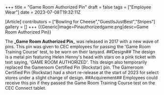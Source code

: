 +++
title = "Game Room Authorized Pin"
draft = false
tags = ["Employee Wear"]
date = 2023-07-08T19:32:11Z

[Article]
contributors = ["Bowling for Cheese","GuestIsJustBest","Stripes"]
gallery = []
+++
{{Generic|image=Pinauthorizedgame.png|desc=Game Room Authorized Pin}}

The **_Game Room Authorized Pin**_ was released in 2017 with a new wave of pins.  This pin was given to CEC employees for passing the 'Game Room Training Course' test, to be worn on their lanyard.
##Design##
The design is a metal pin featuring Helen Henny's head with stars on a pink ticket with text saying, 'GAME ROOM AUTHORIZED'. This design also temporarily replaced the Gameroom Certified Pin (Rockstar) pin. The Gameroom Certified Pin (Rockstar) had a short re-release at the start of 2023 for select stores under a slight change of design. 
##Acquirement##
Employees could receive this pin if they passed the Game Room Training Course test on the CEC Connect tablet.

